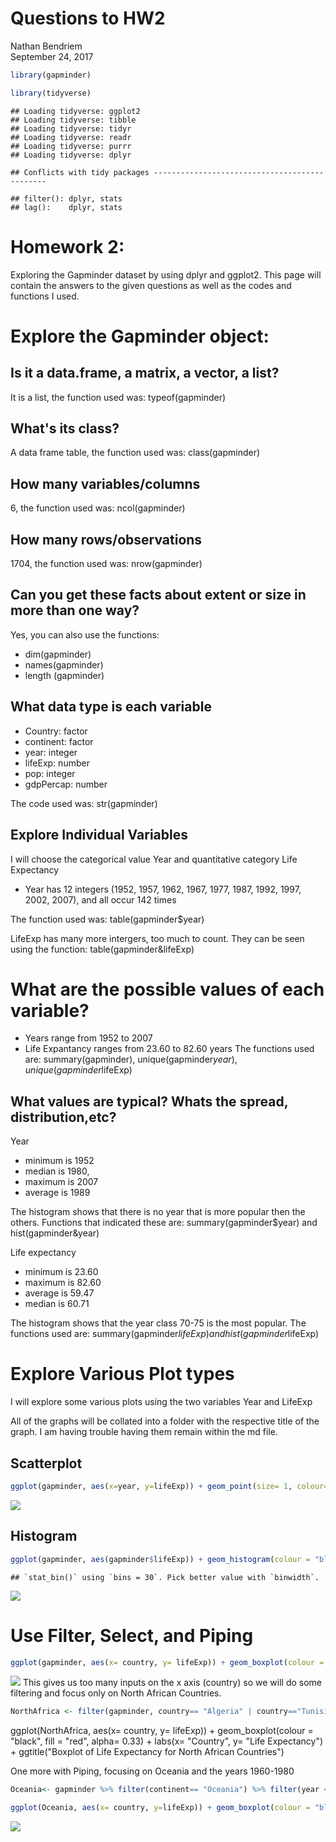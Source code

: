 # Questions to HW2
Nathan Bendriem  
September 24, 2017  


```r
library(gapminder)
```

```r
library(tidyverse)
```

```
## Loading tidyverse: ggplot2
## Loading tidyverse: tibble
## Loading tidyverse: tidyr
## Loading tidyverse: readr
## Loading tidyverse: purrr
## Loading tidyverse: dplyr
```

```
## Conflicts with tidy packages ----------------------------------------------
```

```
## filter(): dplyr, stats
## lag():    dplyr, stats
```

# Homework 2:

Exploring the Gapminder dataset by using dplyr and ggplot2.  This page will contain the answers to the given questions as well as the codes and functions I used.

# Explore the Gapminder object:

## Is it a data.frame, a matrix, a vector, a list?
It is a list, the function used was: typeof(gapminder)

## What's its class?
A data frame table, the function used was: class(gapminder)

## How many variables/columns
6, the function used was: ncol(gapminder)

## How many rows/observations
1704, the function used was: nrow(gapminder)

## Can you get these facts about extent or size in more than one way?

Yes, you can also use the functions:
- dim(gapminder)
- names(gapminder) 
- length (gapminder) 

## What data type is each variable

- Country: factor
- continent: factor
- year: integer
- lifeExp: number
- pop: integer
- gdpPercap: number

The code used was: str(gapminder)

## Explore Individual Variables

I will choose the categorical value Year and quantitative category Life Expectancy
- Year has 12 integers (1952, 1957, 1962, 1967, 1977, 1987, 1992, 1997, 2002, 2007), and all occur 142 times

The function used was: table(gapminder$year)

LifeExp has many more intergers, too much to count.  They can be seen using the function: table(gapminder&lifeExp)

# What are the possible values of each variable?

- Years range from 1952 to 2007
- Life Expantancy ranges from 23.60 to 82.60 years
The functions used are: summary(gapminder), unique(gapminder$year), unique(gapminder$lifeExp)

## What values are typical? Whats the spread, distribution,etc?

Year
- minimum is 1952 
- median is 1980, 
- maximum is 2007
- average is 1989

The histogram shows that there is no year that is more popular then the others.  Functions that indicated these are: summary(gapminder$year) and hist(gapminder&year)

Life expectancy
- minimum is 23.60
- maximum is 82.60
- average is 59.47
- median is 60.71

The histogram shows that the year class 70-75 is the most popular.  The functions used are: summary(gapminder$lifeExp) and hist(gapminder$lifeExp)

# Explore Various Plot types

I will explore some various plots using the two variables Year and LifeExp

All of the graphs will be collated into a folder with the respective title of the graph.  I am having trouble having them remain within the md file.


## Scatterplot

```r
ggplot(gapminder, aes(x=year, y=lifeExp)) + geom_point(size= 1, colour= "red") + ggtitle("Gapminder dataset- LifeExp vs Year")
```

![](Answers_to_HW02_files/figure-html/unnamed-chunk-3-1.png)<!-- -->

## Histogram

```r
ggplot(gapminder, aes(gapminder$lifeExp)) + geom_histogram(colour = "black", fill = "red", alpha= 0.33) + labs(x= "Life Expectancy", y= "Frequency") + ggtitle("Histogram of Life Expectancy")
```

```
## `stat_bin()` using `bins = 30`. Pick better value with `binwidth`.
```

![](Answers_to_HW02_files/figure-html/unnamed-chunk-4-1.png)<!-- -->

# Use Filter, Select, and Piping


```r
ggplot(gapminder, aes(x= country, y= lifeExp)) + geom_boxplot(colour = "red",) + labs(x= "", y= "Life Expectancy") + ggtitle("Boxplot of Life Expectancy vs. Year")
```

![](Answers_to_HW02_files/figure-html/unnamed-chunk-5-1.png)<!-- -->
This gives us too many inputs on the x axis (country) so we will do some filtering and focus only on North African Countries.


```r
NorthAfrica <- filter(gapminder, country== "Algeria" | country=="Tunisia" | country=="Egypt" | country=="Morocco" | country=="Libya" | country=="Sudan")
```
ggplot(NorthAfrica, aes(x= country, y= lifeExp)) + geom_boxplot(colour = "black", fill = "red", alpha= 0.33) + labs(x= "Country", y= "Life Expectancy") + ggtitle("Boxplot of Life Expectancy for North African Countries")

One more with Piping, focusing on Oceania and the years 1960-1980


```r
Oceania<- gapminder %>% filter(continent== "Oceania") %>% filter(year <= 1980, year >= 1960)
```


```r
ggplot(Oceania, aes(x= country, y=lifeExp)) + geom_boxplot(colour = "black", fill = "blue", alpha =0.33) +labs(x= "Country", y="Life Expectancy") + ggtitle("Boxplot of Life Expectancy for Oceania")
```

![](Answers_to_HW02_files/figure-html/unnamed-chunk-8-1.png)<!-- -->






